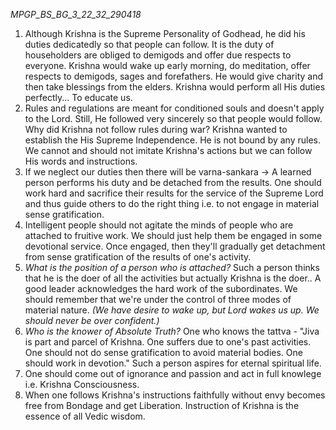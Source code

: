*MPGP_BS_BG_3_22_32_290418*

1. Although Krishna is the Supreme Personality of Godhead, he did his duties dedicatedly so that people can follow. It is the duty of householders are obliged to demigods and offer due respects to everyone. Krishna would wake up early morning, do meditation, offer respects to demigods, sages and forefathers. He would give charity and then take blessings from the elders. Krishna would perform all His duties perfectly... To educate us.
2. Rules and regulations are meant for conditioned souls and doesn't apply to the Lord. Still, He followed very sincerely so that people would follow. Why did Krishna not follow rules during war? Krishna wanted to establish the His Supreme Independence. He is not bound by any rules. We cannot and should not imitate Krishna's actions but we can follow His words and instructions.
3. If we neglect our duties then there will be varna-sankara -> A learned person performs his duty and be detached from the results. One should work hard and sacrifice their results for the service of the Supreme Lord and thus guide others to do the right thing i.e. to not engage in material sense gratification.
4. Intelligent people should not agitate the minds of people who are attached to fruitive work. We should just help them be engaged in some devotional service. Once engaged, then they'll gradually get detachment from sense gratification of the results of one's activity.
5. *What is the position of a person who is attached?* Such a person thinks that he is the doer of all the activities but actually Krishna is the doer.. A good leader acknowledges the hard work of the subordinates. We should remember that we're under the control of three modes of material nature. *(We have desire to wake up, but Lord wakes us up. We should never be over confident.)*
6. *Who is the knower of Absolute Truth?* One who knows the tattva - "Jiva is part and parcel of Krishna. One suffers due to one's past activities. One should not do sense gratification to avoid material bodies. One should work in devotion." Such a person aspires for eternal spiritual life.
7. One should come out of ignorance and passion and act in full knowlege i.e. Krishna Consciousness.
8. When one follows Krishna's instructions faithfully without envy becomes free from Bondage and get Liberation. Instruction of Krishna is the essence of all Vedic wisdom.
